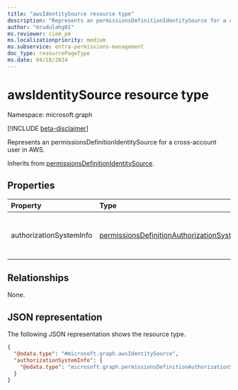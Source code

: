 ```yaml
---
title: "awsIdentitySource resource type"
description: "Represents an permissionsDefinitionIdentitySource for a cross-account user in AWS."
author: "mrudulahg01"
ms.reviewer: ciem_pm
ms.localizationpriority: medium
ms.subservice: entra-permissions-management
doc_type: resourcePageType
ms.date: 04/18/2024
---
```


# awsIdentitySource resource type

Namespace: microsoft.graph

[!INCLUDE [beta-disclaimer](../../includes/beta-disclaimer.md)]

Represents an permissionsDefinitionIdentitySource for a cross-account user in AWS.

Inherits from [permissionsDefinitionIdentitySource](../resources/permissionsdefinitionidentitysource.md).

## Properties
|Property|Type|Description|
|:---|:---|:---|
|authorizationSystemInfo|[permissionsDefinitionAuthorizationSystem](../resources/permissionsdefinitionauthorizationsystem.md)|Authorization system information of the source of the user.|

## Relationships
None.

## JSON representation
The following JSON representation shows the resource type.
<!-- {
  "blockType": "resource",
  "@odata.type": "microsoft.graph.awsIdentitySource"
}
-->
``` json
{
  "@odata.type": "#microsoft.graph.awsIdentitySource",
  "authorizationSystemInfo": {
    "@odata.type": "microsoft.graph.permissionsDefinitionAuthorizationSystem"
  }
}
```


